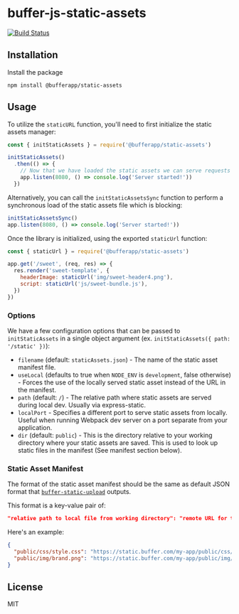 # buffer-js-static-assets

[![Build Status](https://travis-ci.org/bufferapp/buffer-js-static-assets.svg?branch=master)](https://travis-ci.org/bufferapp/buffer-js-static-assets)

## Installation

Install the package

```
npm install @bufferapp/static-assets
```

## Usage

To utilize the `staticURL` function, you'll need to first initialize the
static assets manager:

```js
const { initStaticAssets } = require('@bufferapp/static-assets')

initStaticAssets()
  .then(() => {
    // Now that we have loaded the static assets we can serve requests
    app.listen(8080, () => console.log('Server started!'))
  })
```

Alternatively, you can call the `initStaticAssetsSync` function to perform
a synchronous load of the static assets file which is blocking:

```js
initStaticAssetsSync()
app.listen(8080, () => console.log('Server started!'))
```

Once the library is initialized, using the exported `staticUrl` function:

```js
const { staticUrl } = require('@bufferapp/static-assets')

app.get('/sweet', (req, res) => {
  res.render('sweet-template', {
    headerImage: staticUrl('img/sweet-header4.png'),
    script: staticUrl('js/sweet-bundle.js'),
  })
})
```

### Options

We have a few configuration options that can be passed to `initStaticAssets` in
a single object argument (ex. `initStaticAssets({ path: '/static' })`):

* `filename` (default: `staticAssets.json`) - The name of the static asset manifest file.
* `useLocal` (defaults to true when `NODE_ENV` is `development`, false otherwise) - Forces the use of the locally served static asset instead of the URL in the manifest.
* `path` (default: `/`) - The relative path where static assets are served during local dev. Usually via express-static.
* `localPort` - Specifies a different port to serve static assets from locally. Useful when running Webpack dev server on a port separate from your application.
* `dir` (default: `public`) - This is the directory relative to your working directory where your static assets are saved. This is used to look up static files in the manifest (See manifest section below).

### Static Asset Manifest

The format of the static asset manifest should be the same as default JSON
format that [`buffer-static-upload`](https://github.com/bufferapp/buffer-static-upload)
outputs.

This format is a key-value pair of:

```json
"relative path to local file from working directory": "remote URL for that file"
```

Here's an example:

```json
{
  "public/css/style.css": "https://static.buffer.com/my-app/public/css/style.1234567890.css",
  "public/img/brand.png": "https://static.buffer.com/my-app/public/img/brand.png"
}
```

## License

MIT
